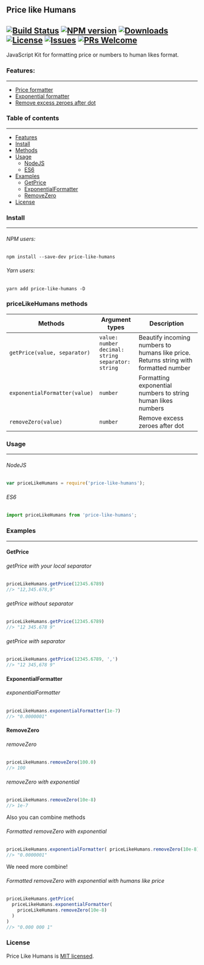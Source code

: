 ## Price like Humans
[![Build Status](https://travis-ci.org/irodger/price-like-humans.svg?branch=master)](https://travis-ci.org/irodger/price-like-humans)
[![NPM version](https://badge.fury.io/js/price-like-humans.svg)](http://badge.fury.io/js/price-like-humans)
[![Downloads](https://img.shields.io/npm/dm/price-like-humans.svg)](http://npm-stat.com/charts.html?package=price-like-humans)
[![License](https://img.shields.io/github/license/irodger/price-like-humans.svg?style=flat-square)](https://npmjs.org/package/price-like-humans)
[![Issues](https://img.shields.io/github/issues/irodger/price-like-humans.svg?style=flat-square)](https://github.com/irodger/price-like-humans/issues)
[![PRs Welcome](https://img.shields.io/badge/PRs-welcome-brightgreen.svg?style=flat-square)](http://makeapullrequest.com)
----
JavaScript Kit for formatting price or numbers to human likes format.
  
### Features:
----
- [Price formatter](#getprice)
- [Exponential formatter](#exponentialformatter)
- [Remove excess zeroes after dot](#removezero)

### Table of contents
----
- [Features](#features)
- [Install](#install)
- [Methods](#pricelikehumans-methods)
- [Usage](#usage)
  - [NodeJS](#nodejs)
  - [ES6](#es6)
- [Examples](#examples)
  - [GetPrice](#getprice)
  - [ExponentialFormatter](#exponentialformatter)
  - [RemoveZero](#removezero)
- [License](#license)


### Install
----
###### NPM users:
```
npm install --save-dev price-like-humans
```

###### Yarn users:
```
yarn add price-like-humans -D
```

### priceLikeHumans methods
| Methods | Argument types | Description |
| --- | --- | --- |
| `getPrice(value, separator)` | `value: number`<br>`decimal: string`<br>`separator: string` | Beautify incoming numbers to humans like price. Returns string with formatted number |
| `exponentialFormatter(value)` | `number` | Formatting exponential numbers to string human likes numbers |
| `removeZero(value)` | `number` | Remove excess zeroes after dot |

### Usage
----
###### NodeJS
```javascript
var priceLikeHumans = require('price-like-humans');
```

###### ES6
```javascript
import priceLikeHumans from 'price-like-humans';
```

### Examples
----
#### GetPrice
###### getPrice with your local separator
```javascript
priceLikeHumans.getPrice(12345.6789) 
//> "12,345.678,9"
```
###### getPrice without separator 
```javascript
priceLikeHumans.getPrice(12345.6789) 
//> "12 345.678 9"
```

###### getPrice with separator
```javascript
priceLikeHumans.getPrice(12345.6789, ',') 
//> "12 345,678 9"
```

#### ExponentialFormatter
###### exponentialFormatter   
```javascript
priceLikeHumans.exponentialFormatter(1e-7) 
//> "0.0000001"
```

#### RemoveZero
###### removeZero
```javascript
priceLikeHumans.removeZero(100.0) 
//> 100
```

###### removeZero with exponential
```javascript
priceLikeHumans.removeZero(10e-8) 
//> 1e-7
```
Also you can combine methods
###### Formatted removeZero with exponential
```javascript
priceLikeHumans.exponentialFormatter( priceLikeHumans.removeZero(10e-8) )
//> "0.0000001"
```
We need more combine!
###### Formatted removeZero with exponential with humans like price
```javascript
priceLikeHumans.getPrice( 
  priceLikeHumans.exponentialFormatter( 
    priceLikeHumans.removeZero(10e-8) 
  ) 
)
//> "0.000 000 1"
```

### License
Price Like Humans is [MIT licensed](https://github.com/irodger/price-like-humans/LICENSE).